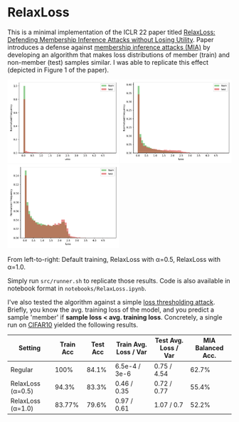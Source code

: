 # RelaxLoss
This is a minimal implementation of the ICLR 22 paper titled [RelaxLoss: Defending Membership Inference Attacks without Losing Utility](https://openreview.net/forum?id=FEDfGWVZYIn).
Paper introduces a defense against [membership inference attacks (MIA)](https://arxiv.org/abs/1610.05820) by developing an algorithm that makes loss distributions of member (train) and non-member (test) samples similar. I was able to replicate this effect (depicted in Figure 1 of the paper).


<img src="plots/default.png" width="250" />  <img src="plots/alpha_05.png" width="250"/> <img src="plots/alpha_1.png" width="250"/> 

From left-to-right: Default training, RelaxLoss with α=0.5, RelaxLoss with α=1.0.

Simply run ```src/runner.sh``` to replicate those results. Code is also available in notebook format in ```notebooks/RelaxLoss.ipynb```.

I've also tested the algorithm against a simple [loss thresholding attack](https://arxiv.org/abs/1709.01604). Briefly, you know the avg. training loss of the model,
and you predict a sample 'member' if **sample loss < avg. training loss**. Concretely, a single run on [CIFAR10](https://www.cs.toronto.edu/~kriz/cifar.html) yielded the following results.



| Setting  | Train Acc | Test Acc | Train Avg. Loss / Var | Test Avg. Loss / Var | MIA Balanced Acc.
| ------------- | ------------- | ------------- | ------------- | ------------- | ------------- |
| Regular  | 100%  | 84.1% | 6.5e-4 / 3e-6 | 0.75 / 4.54 | 62.7% |
| RelaxLoss (α=0.5) | 94.3%  | 83.3% | 0.46 / 0.35 | 0.72 / 0.77 | 55.4% |
| RelaxLoss (α=1.0)  | 83.77%  | 79.6% | 0.97 / 0.61 | 1.07 / 0.7 | 52.2% |
